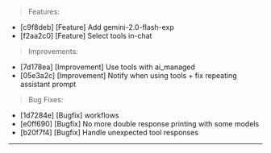 > Features:
- [c9f8deb] [Feature] Add gemini-2.0-flash-exp
- [f2aa2c0] [Feature] Select tools in-chat

> Improvements:
- [7d178ea] [Improvement] Use tools with ai_managed
- [05e3a2c] [Improvement] Notify when using tools + fix repeating assistant prompt

> Bug Fixes:
- [1d7284e] [Bugfix] workflows
- [e0ff690] [Bugfix] No more double response printing with some models
- [b20f7f4] [Bugfix] Handle unexpected tool responses


---
